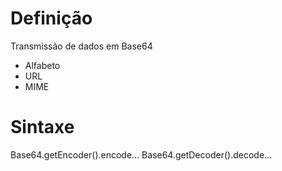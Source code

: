 # Definição
Transmissão de dados em Base64

- Alfabeto
- URL
- MIME

# Sintaxe

Base64.getEncoder().encode...
Base64.getDecoder().decode...